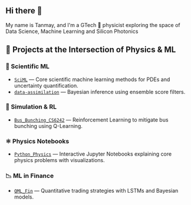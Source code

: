 ## Hi there 👋

My name is Tanmay, and I'm a GTech 🐝 physicist exploring the space of Data Science, Machine Learning and Silicon Photonics

## 🔬 Projects at the Intersection of Physics & ML

### 🧠 Scientific ML
- [`SciML`](https://github.com/lemontang3/SciML) — Core scientific machine learning methods for PDEs and uncertainty quantification.
- [`data-assimilation`](https://github.com/lemontang3/data-assimilation) — Bayesian inference using ensemble score filters.

### 🚌 Simulation & RL
- [`Bus_Bunching_CS6242`](https://github.com/lemontang3/Bus_Bunching_CS6242) — Reinforcement Learning to mitigate bus bunching using Q-Learning.

### ⚛️ Physics Notebooks
- [`Python_Physics`](https://github.com/lemontang3/Python_Physics) — Interactive Jupyter Notebooks explaining core physics problems with visualizations.

### 📉 ML in Finance
- [`QML_Fin`](https://github.com/lemontang3/QML_Fin) — Quantitative trading strategies with LSTMs and Bayesian models.

<!--
**lemontang3/lemontang3** is a ✨ _special_ ✨ repository because its `README.md` (this file) appears on your GitHub profile.

Here are some ideas to get you started:

- 🔭 I’m currently working on ...
- 🌱 I’m currently learning ...
- 👯 I’m looking to collaborate on ...
- 🤔 I’m looking for help with ...
- 💬 Ask me about ...
- 📫 How to reach me: ...
- 😄 Pronouns: ...
- ⚡ Fun fact: ...
-->
